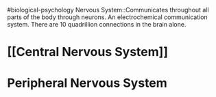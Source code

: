 #biological-psychology 
Nervous System::Communicates throughout all parts of the body through neurons. An electrochemical communication system. There are 10 quadrillion connections in the brain alone. 


# [[Central Nervous System]]
# Peripheral Nervous System